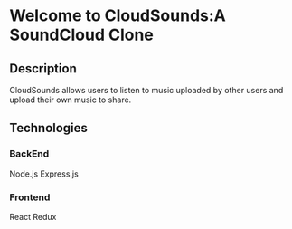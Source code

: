 # Welcome to CloudSounds:A SoundCloud Clone

## Description 
 CloudSounds allows users to listen to music uploaded by other users and upload their own music to share. 


## Technologies 

### BackEnd 
 Node.js
 Express.js
 
### Frontend 
 React
 Redux 
